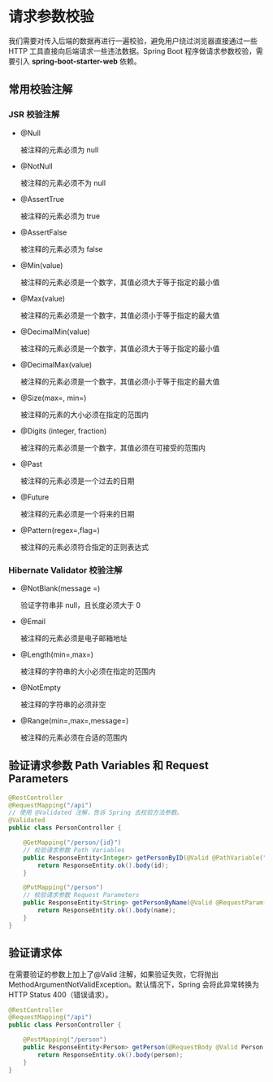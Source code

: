# 请求参数校验

我们需要对传入后端的数据再进行一遍校验，避免用户绕过浏览器直接通过一些 HTTP 工具直接向后端请求一些违法数据。Spring Boot 程序做请求参数校验，需要引入 **spring-boot-starter-web** 依赖。

## 常用校验注解

### JSR 校验注解

- @Null

  被注释的元素必须为 null

- @NotNull

  被注释的元素必须不为 null

- @AssertTrue

  被注释的元素必须为 true

- @AssertFalse

  被注释的元素必须为 false

- @Min(value)

  被注释的元素必须是一个数字，其值必须大于等于指定的最小值

- @Max(value)

  被注释的元素必须是一个数字，其值必须小于等于指定的最大值

- @DecimalMin(value)

  被注释的元素必须是一个数字，其值必须大于等于指定的最小值

- @DecimalMax(value)

  被注释的元素必须是一个数字，其值必须小于等于指定的最大值

- @Size(max=, min=)

  被注释的元素的大小必须在指定的范围内

- @Digits (integer, fraction)

  被注释的元素必须是一个数字，其值必须在可接受的范围内

- @Past

  被注释的元素必须是一个过去的日期

- @Future

  被注释的元素必须是一个将来的日期

- @Pattern(regex=,flag=)

  被注释的元素必须符合指定的正则表达式

### Hibernate Validator 校验注解

- @NotBlank(message =)

  验证字符串非 null，且长度必须大于 0

- @Email

  被注释的元素必须是电子邮箱地址

- @Length(min=,max=)

  被注释的字符串的大小必须在指定的范围内

- @NotEmpty

  被注释的字符串的必须非空

- @Range(min=,max=,message=)

  被注释的元素必须在合适的范围内

## 验证请求参数 Path Variables 和 Request Parameters

```java
@RestController
@RequestMapping("/api")
// 使用 @Validated 注解，告诉 Spring 去校验方法参数。
@Validated
public class PersonController {

    @GetMapping("/person/{id}")
    // 校验请求参数 Path Variables
    public ResponseEntity<Integer> getPersonByID(@Valid @PathVariable("id") @Max(value = 5,message = "超过 id 的范围了") Integer id) {
        return ResponseEntity.ok().body(id);
    }

    @PutMapping("/person")
    // 校验请求参数 Request Parameters
    public ResponseEntity<String> getPersonByName(@Valid @RequestParam("name") @Size(max = 6,message = "超过 name 的范围了") String name) {
        return ResponseEntity.ok().body(name);
    }
}
```

## 验证请求体

在需要验证的参数上加上了@Valid 注解，如果验证失败，它将抛出 MethodArgumentNotValidException。默认情况下，Spring 会将此异常转换为 HTTP Status 400（错误请求）。

```java
@RestController
@RequestMapping("/api")
public class PersonController {

    @PostMapping("/person")
    public ResponseEntity<Person> getPerson(@RequestBody @Valid Person person) {
        return ResponseEntity.ok().body(person);
    }
}
```

